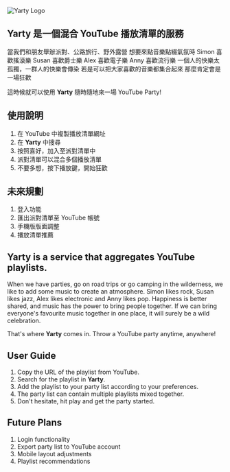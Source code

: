 ![Yarty Logo](https://github.com/huskylin/YoutubeParty/blob/main/public/YartyLogo2.png)
## **Yarty** 是一個混合 YouTube 播放清單的服務
當我們和朋友舉辦派對、公路旅行、野外露營
想要來點音樂點綴氣氛時
Simon 喜歡搖滾樂 Susan 喜歡爵士樂
Alex 喜歡電子樂 Anny 喜歡流行樂
一個人的快樂太孤獨，一群人的快樂會傳染
若是可以把大家喜歡的音樂都集合起來
那麼肯定會是一場狂歡

這時候就可以使用 **Yarty**
隨時隨地來一場 YouTube Party!

## 使用說明
1. 在 YouTube 中複製播放清單網址
2. 在 **Yarty** 中搜尋
3. 按照喜好，加入至派對清單中
4. 派對清單可以混合多個播放清單
5. 不要多想，按下播放鍵，開始狂歡

## 未來規劃
1. 登入功能
2. 匯出派對清單至 YouTube 帳號
3. 手機版版面調整
4. 播放清單推薦


## **Yarty** is a service that aggregates YouTube playlists.
When we have parties, go on road trips or go camping in the wilderness,
we like to add some music to create an atmosphere.
Simon likes rock, Susan likes jazz,
Alex likes electronic and Anny likes pop.
Happiness is better shared,
and music has the power to bring people together.
If we can bring everyone's favourite music together in one place,
it will surely be a wild celebration.

That's where **Yarty** comes in.
Throw a YouTube party anytime, anywhere!

## User Guide

1. Copy the URL of the playlist from YouTube.
2. Search for the playlist in **Yarty**.
3. Add the playlist to your party list according to your preferences.
4. The party list can contain multiple playlists mixed together.
5. Don't hesitate, hit play and get the party started.

## Future Plans

1. Login functionality
2. Export party list to YouTube account
3. Mobile layout adjustments
4. Playlist recommendations
